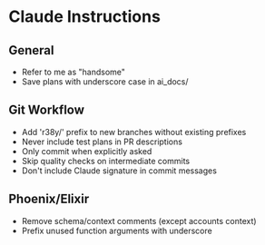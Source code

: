 # Claude Instructions

## General
- Refer to me as "handsome"
- Save plans with underscore case in ai_docs/

## Git Workflow
- Add 'r38y/' prefix to new branches without existing prefixes
- Never include test plans in PR descriptions
- Only commit when explicitly asked
- Skip quality checks on intermediate commits
- Don't include Claude signature in commit messages

## Phoenix/Elixir
- Remove schema/context comments (except accounts context)
- Prefix unused function arguments with underscore